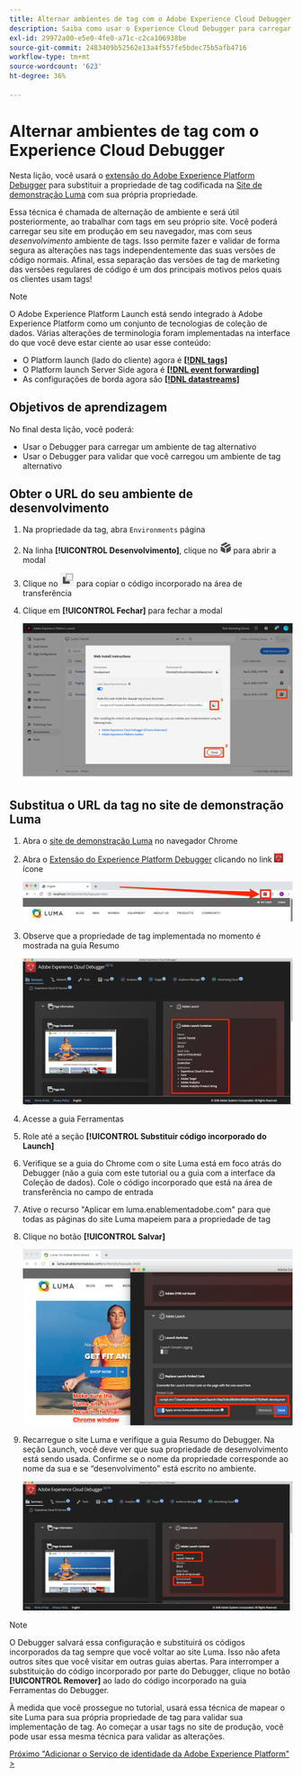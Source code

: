 ```yaml
---
title: Alternar ambientes de tag com o Adobe Experience Cloud Debugger
description: Saiba como usar o Experience Cloud Debugger para carregar diferentes códigos incorporados de tag. Esta lição é parte do tutorial Implementar o Experience Cloud nos sites.
exl-id: 29972a00-e5e0-4fe0-a71c-c2ca106938be
source-git-commit: 2483409b52562e13a4f557fe5bdec75b5afb4716
workflow-type: tm+mt
source-wordcount: '623'
ht-degree: 36%

---
```


# Alternar ambientes de tag com o Experience Cloud Debugger

Nesta lição, você usará o [extensão do Adobe Experience Platform Debugger](https://chromewebstore.google.com/detail/adobe-experience-platform/bfnnokhpnncpkdmbokanobigaccjkpob) para substituir a propriedade de tag codificada na [Site de demonstração Luma](https://luma.enablementadobe.com/content/luma/us/en.html) com sua própria propriedade.

Essa técnica é chamada de alternação de ambiente e será útil posteriormente, ao trabalhar com tags em seu próprio site. Você poderá carregar seu site em produção em seu navegador, mas com seus *desenvolvimento* ambiente de tags. Isso permite fazer e validar de forma segura as alterações nas tags independentemente das suas versões de código normais.  Afinal, essa separação das versões de tag de marketing das versões regulares de código é um dos principais motivos pelos quais os clientes usam tags!

>[!NOTE]
>
>O Adobe Experience Platform Launch está sendo integrado à Adobe Experience Platform como um conjunto de tecnologias de coleção de dados. Várias alterações de terminologia foram implementadas na interface do que você deve estar ciente ao usar esse conteúdo:
>
> * O Platform launch (lado do cliente) agora é **[[!DNL tags]](https://experienceleague.adobe.com/docs/experience-platform/tags/home.html?lang=pt-BR)**
> * O Platform launch Server Side agora é **[[!DNL event forwarding]](https://experienceleague.adobe.com/docs/experience-platform/tags/event-forwarding/overview.html)**
> * As configurações de borda agora são **[[!DNL datastreams]](https://experienceleague.adobe.com/docs/experience-platform/edge/fundamentals/datastreams.html?lang=pt-BR)**

## Objetivos de aprendizagem

No final desta lição, você poderá:

* Usar o Debugger para carregar um ambiente de tag alternativo
* Usar o Debugger para validar que você carregou um ambiente de tag alternativo

## Obter o URL do seu ambiente de desenvolvimento

1. Na propriedade da tag, abra `Environments` página

1. Na linha **[!UICONTROL Desenvolvimento]**, clique no ![ícone Instalar](images/launch-installIcon.png) para abrir a modal

1. Clique no ![ícone Copiar](images/launch-copyIcon.png) para copiar o código incorporado na área de transferência

1. Clique em **[!UICONTROL Fechar]** para fechar a modal

   ![Ícone Instalar](images/launch-copyInstallCode.png)

## Substitua o URL da tag no site de demonstração Luma

1. Abra o [site de demonstração Luma](https://luma.enablementadobe.com/content/luma/us/en.html) no navegador Chrome

1. Abra o [Extensão do Experience Platform Debugger](https://chromewebstore.google.com/detail/adobe-experience-platform/bfnnokhpnncpkdmbokanobigaccjkpob) clicando no link ![Ícone do Debugger](images/icon-debugger.png) ícone

   ![Clique no ícone Depurador](images/switchEnvironments-openDebugger.png)

1. Observe que a propriedade de tag implementada no momento é mostrada na guia Resumo

   ![ambiente de tag mostrado no Debugger](images/switchEnvironments-debuggerOnWeRetail-prod.png)

1. Acesse a guia Ferramentas
1. Role até a seção **[!UICONTROL Substituir código incorporado do Launch]**
1. Verifique se a guia do Chrome com o site Luma está em foco atrás do Debugger (não a guia com este tutorial ou a guia com a interface da Coleção de dados).  Cole o código incorporado que está na área de transferência no campo de entrada
1. Ative o recurso &quot;Aplicar em luma.enablementadobe.com&quot; para que todas as páginas do site Luma mapeiem para a propriedade de tag
1. Clique no botão **[!UICONTROL Salvar]**

   ![ambiente de tag mostrado no Debugger](images/switchEnvironments-debugger-save.png)

1. Recarregue o site Luma e verifique a guia Resumo do Debugger. Na seção Launch, você deve ver que sua propriedade de desenvolvimento está sendo usada. Confirme se o nome da propriedade corresponde ao nome da sua e se “desenvolvimento” está escrito no ambiente.

   ![ambiente de tag mostrado no Debugger](images/switchEnvironments-debuggerOnWeRetail.png)

>[!NOTE]
>
>O Debugger salvará essa configuração e substituirá os códigos incorporados da tag sempre que você voltar ao site Luma. Isso não afeta outros sites que você visitar em outras guias abertas. Para interromper a substituição do código incorporado por parte do Debugger, clique no botão **[!UICONTROL Remover]** ao lado do código incorporado na guia Ferramentas do Debugger.

À medida que você prossegue no tutorial, usará essa técnica de mapear o site Luma para sua própria propriedade de tag para validar sua implementação de tag. Ao começar a usar tags no site de produção, você pode usar essa mesma técnica para validar as alterações.

[Próximo &quot;Adicionar o Serviço de identidade da Adobe Experience Platform&quot; >](id-service.md)
